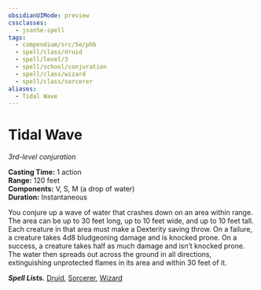 ```yaml
---
obsidianUIMode: preview
cssclasses:
  - json5e-spell
tags:
  - compendium/src/5e/phb
  - spell/class/druid
  - spell/level/3
  - spell/school/conjuration
  - spell/class/wizard
  - spell/class/sorcerer
aliases:
  - Tidal Wave
---
```

# Tidal Wave
*3rd-level conjuration*

**Casting Time:** 1 action  
**Range:** 120 feet  
**Components:** V, S, M (a drop of water)  
**Duration:** Instantaneous

You conjure up a wave of water that crashes down on an area within range. The area can be up to 30 feet long, up to 10 feet wide, and up to 10 feet tall. Each creature in that area must make a Dexterity saving throw. On a failure, a creature takes 4d8 bludgeoning damage and is knocked prone. On a success, a creature takes half as much damage and isn’t knocked prone. The water then spreads out across the ground in all directions, extinguishing unprotected flames in its area and within 30 feet of it.

**_Spell Lists._** [Druid](http://dnd5e.wikidot.com/spells:druid), [Sorcerer](http://dnd5e.wikidot.com/spells:sorcerer), [Wizard](http://dnd5e.wikidot.com/spells:wizard)